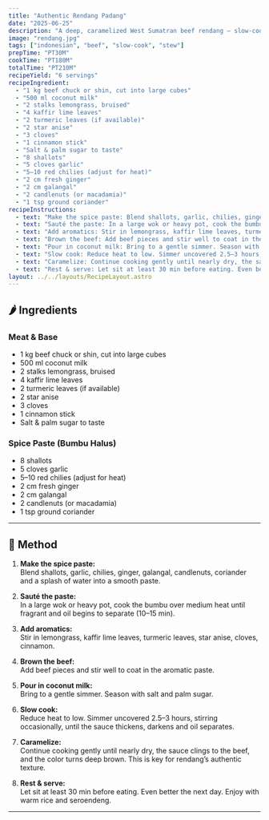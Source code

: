 ```yaml
---
title: "Authentic Rendang Padang"
date: "2025-06-25"
description: "A deep, caramelized West Sumatran beef rendang — slow-cooked in coconut milk and spices until nearly dry, intensely aromatic and rich."
image: "rendang.jpg"
tags: ["indonesian", "beef", "slow-cook", "stew"]
prepTime: "PT30M"
cookTime: "PT180M"
totalTime: "PT210M"
recipeYield: "6 servings"
recipeIngredient:
  - "1 kg beef chuck or shin, cut into large cubes"
  - "500 ml coconut milk"
  - "2 stalks lemongrass, bruised"
  - "4 kaffir lime leaves"
  - "2 turmeric leaves (if available)"
  - "2 star anise"
  - "3 cloves"
  - "1 cinnamon stick"
  - "Salt & palm sugar to taste"
  - "8 shallots"
  - "5 cloves garlic"
  - "5–10 red chilies (adjust for heat)"
  - "2 cm fresh ginger"
  - "2 cm galangal"
  - "2 candlenuts (or macadamia)"
  - "1 tsp ground coriander"
recipeInstructions:
  - text: "Make the spice paste: Blend shallots, garlic, chilies, ginger, galangal, candlenuts, coriander and a splash of water into a smooth paste."
  - text: "Sauté the paste: In a large wok or heavy pot, cook the bumbu over medium heat until fragrant and oil begins to separate (10–15 min)."
  - text: "Add aromatics: Stir in lemongrass, kaffir lime leaves, turmeric leaves, star anise, cloves, cinnamon."
  - text: "Brown the beef: Add beef pieces and stir well to coat in the aromatic paste."
  - text: "Pour in coconut milk: Bring to a gentle simmer. Season with salt and palm sugar."
  - text: "Slow cook: Reduce heat to low. Simmer uncovered 2.5–3 hours, stirring occasionally, until the sauce thickens, darkens and oil separates."
  - text: "Caramelize: Continue cooking gently until nearly dry, the sauce clings to the beef, and the color turns deep brown. This is key for rendang’s authentic texture."
  - text: "Rest & serve: Let sit at least 30 min before eating. Even better the next day. Enjoy with warm rice and seroendeng."
layout: ../../layouts/RecipeLayout.astro
---
```


## 🌶 Ingredients

### Meat & Base
- 1 kg beef chuck or shin, cut into large cubes
- 500 ml coconut milk
- 2 stalks lemongrass, bruised
- 4 kaffir lime leaves
- 2 turmeric leaves (if available)
- 2 star anise
- 3 cloves
- 1 cinnamon stick
- Salt & palm sugar to taste

### Spice Paste (Bumbu Halus)
- 8 shallots
- 5 cloves garlic
- 5–10 red chilies (adjust for heat)
- 2 cm fresh ginger
- 2 cm galangal
- 2 candlenuts (or macadamia)
- 1 tsp ground coriander

---

## 🍳 Method

1. **Make the spice paste:**  
   Blend shallots, garlic, chilies, ginger, galangal, candlenuts, coriander and a splash of water into a smooth paste.

2. **Sauté the paste:**  
   In a large wok or heavy pot, cook the bumbu over medium heat until fragrant and oil begins to separate (10–15 min).

3. **Add aromatics:**  
   Stir in lemongrass, kaffir lime leaves, turmeric leaves, star anise, cloves, cinnamon.

4. **Brown the beef:**  
   Add beef pieces and stir well to coat in the aromatic paste.

5. **Pour in coconut milk:**  
   Bring to a gentle simmer. Season with salt and palm sugar.

6. **Slow cook:**  
   Reduce heat to low. Simmer uncovered 2.5–3 hours, stirring occasionally, until the sauce thickens, darkens and oil separates.

7. **Caramelize:**  
   Continue cooking gently until nearly dry, the sauce clings to the beef, and the color turns deep brown. This is key for rendang’s authentic texture.

8. **Rest & serve:**  
   Let sit at least 30 min before eating. Even better the next day. Enjoy with warm rice and seroendeng.

---
